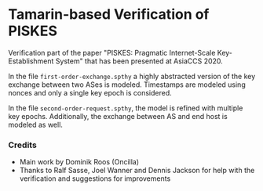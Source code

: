 # Tamarin-based Verification of PISKES
Verification part of the paper "PISKES: Pragmatic Internet-Scale Key-Establishment System" that has been presented
at AsiaCCS 2020.

In the file `first-order-exchange.spthy` a highly abstracted version of the key exchange between two ASes is modeled.
Timestamps are modeled using nonces and only a single key epoch is considered.

In the file `second-order-request.spthy`, the model is refined with multiple key epochs. Additionally, the exchange
between AS and end host is modeled as well.

### Credits
- Main work by Dominik Roos (Oncilla)
- Thanks to Ralf Sasse, Joel Wanner and Dennis Jackson for help with the verification and suggestions for improvements


